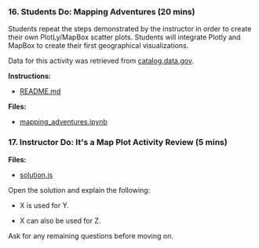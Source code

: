 ### 16. Students Do: Mapping Adventures (20 mins)

Students repeat the steps demonstrated by the instructor in order to create their own PlotLy/MapBox scatter plots. Students will integrate Plotly and MapBox to create their first geographical visualizations.

Data for this activity was retrieved from [catalog.data.gov](https://catalog.data.gov/dataset/areas-of-interest-gis).

**Instructions:**

* [README.md](Activities/16-Stu_Mapping_Adventures/README.md)

**Files:**

* [mapping_adventures.ipynb](Activities/16-Stu_Mapping_Adventures/Unsolved/Core/mapping_adventures.ipynb)

### 17. Instructor Do: It's a Map Plot Activity Review (5 mins)

**Files:**

* [solution.js](Activities/16-Stu_mapping_adventures/Solved/Core/mapping_adventures.ipynb)

Open the solution and explain the following:

* X is used for Y.

* X can also be used for Z.

Ask for any remaining questions before moving on.
